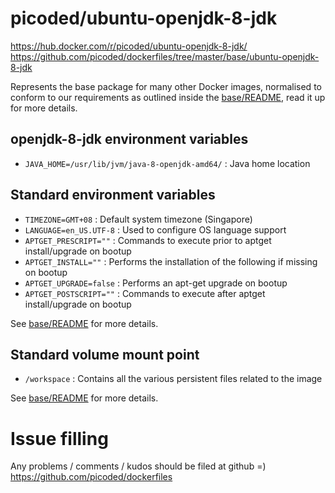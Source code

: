 # picoded/ubuntu-openjdk-8-jdk

https://hub.docker.com/r/picoded/ubuntu-openjdk-8-jdk/
https://github.com/picoded/dockerfiles/tree/master/base/ubuntu-openjdk-8-jdk

Represents the base package for many other Docker images, normalised to conform to our requirements as outlined 
inside the [base/README](https://github.com/picoded/dockerfiles/tree/master/base), read it up for more details.

## openjdk-8-jdk environment variables

+ `JAVA_HOME=/usr/lib/jvm/java-8-openjdk-amd64/` : Java home location

## Standard environment variables

+ `TIMEZONE=GMT+08` : Default system timezone (Singapore)
+ `LANGUAGE=en_US.UTF-8` : Used to configure OS language support
+ `APTGET_PRESCRIPT=""` : Commands to execute prior to aptget install/upgrade on bootup
+ `APTGET_INSTALL=""` : Performs the installation of the following if missing on bootup
+ `APTGET_UPGRADE=false` : Performs an apt-get upgrade on bootup
+ `APTGET_POSTSCRIPT=""` : Commands to execute after aptget install/upgrade on bootup

See [base/README](https://github.com/picoded/dockerfiles/tree/master/base) for more details.

## Standard volume mount point

+ `/workspace` : Contains all the various persistent files related to the image

See [base/README](https://github.com/picoded/dockerfiles/tree/master/base) for more details.

# Issue filling

Any problems / comments / kudos should be filed at github =)
https://github.com/picoded/dockerfiles
